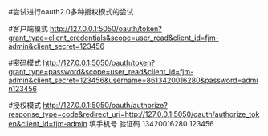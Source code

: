 #尝试进行oauth2.0多种授权模式的尝试

#客户端模式
http://127.0.0.1:5050/oauth/token?grant_type=client_credentials&scope=user_read&client_id=fjm-admin&client_secret=123456

#密码模式
http://127.0.0.1:5050/oauth/token?grant_type=password&scope=user_read&client_id=fjm-admin&client_secret=123456&username=8613420016280&password=admin123456

#授权模式
http://127.0.0.1:5050/oauth/authorize?response_type=code&redirect_uri=http://127.0.0.1:5050/oauth/authorize_token&client_id=fjm-admin
填手机号 验证码
13420016280 123456



